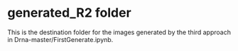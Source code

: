 # generated_R2 folder

This is the destination folder for the images generated by the third approach in Drna-master/FirstGenerate.ipynb.
